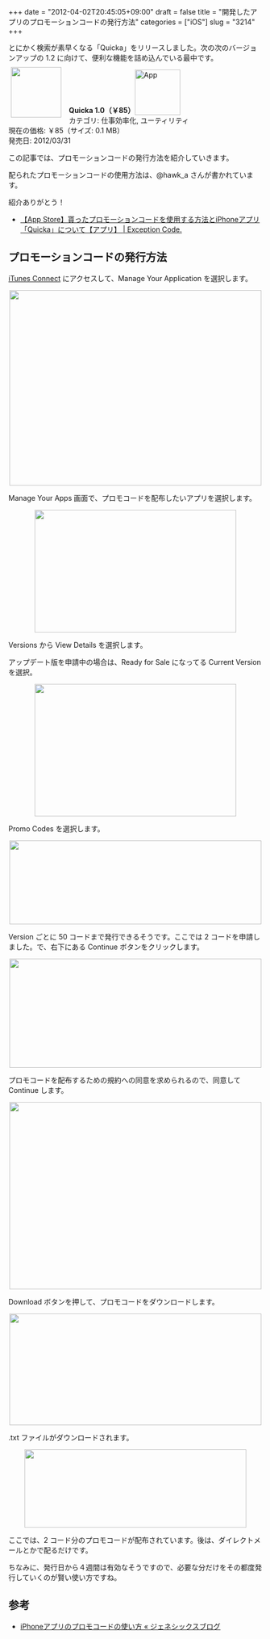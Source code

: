 +++
date = "2012-04-02T20:45:05+09:00"
draft = false
title = "開発したアプリのプロモーションコードの発行方法"
categories = ["iOS"]
slug = "3214"
+++

とにかく検索が素早くなる「Quicka」をリリースしました。次の次のバージョンアップの 1.2 に向けて、便利な機能を詰め込んでいる最中です。

<a href="https://itunes.apple.com/jp/app/id511606108?mt=8&uo=4&at=11l3RT" target="_blank" rel="nofollow"><img width="100" class="alignleft" align="left" src="http://a2.mzstatic.com/us/r1000/104/Purple/v4/c5/e7/f3/c5e7f362-6f60-53a8-dbe0-dbec33f240ee/ibjG3fNt4Phm08ZnZUjx0g-temp-upload.cqnwvlfj.100x100-75.png" style="margin: -5px 15px 1px 5px;"></a><strong> Quicka 1.0（￥85）</strong><a href="https://itunes.apple.com/jp/app/id511606108?mt=8&uo=4&at=11l3RT" target="_blank" rel="nofollow"><img src="/images/2012/12/viewinitunes_jp.png" style="vertical-align:bottom;" width="90" alt="App"></a><br> カテゴリ: 仕事効率化, ユーティリティ<br> 現在の価格: ￥85（サイズ: 0.1 MB）<br> 発売日: 2012/03/31<br style="clear: both;">

この記事では、プロモーションコードの発行方法を紹介していきます。

配られたプロモーションコードの使用方法は、@hawk_a さんが書かれています。

紹介ありがとう！

<ul><li><a href="http://www.hawk-a.com/exception_code/archives/232?utm_campaign=twitter&utm_medium=twitter&utm_source=twitter" target="_blank">【App Store】貰ったプロモーションコードを使用する方法とiPhoneアプリ「Quicka」について【アプリ】 | Exception Code.</a></li></ul>

<h2>プロモーションコードの発行方法</h2>

<a href="https://itunesconnect.apple.com/WebObjects/iTunesConnect.woa" target="_blank">iTunes Connect</a> にアクセスして、Manage Your Application を選択します。

<img style="display:block; margin-left:auto; margin-right:auto;" src="/images/2012/04/3214_1.png" border="0" width="500" height="387" />

Manage Your Apps 画面で、プロモコードを配布したいアプリを選択します。

<img style="display:block; margin-left:auto; margin-right:auto;" src="/images/2012/04/3214_2.png" border="0" width="400" height="243" />

Versions から View Details を選択します。

アップデート版を申請中の場合は、Ready for Sale になってる Current Version を選択。

<img style="display:block; margin-left:auto; margin-right:auto;" src="/images/2012/04/3214_3.png" border="0" width="400" height="262" />

Promo Codes を選択します。

<img style="display:block; margin-left:auto; margin-right:auto;" src="/images/2012/04/3214_4.png" border="0" width="500" height="166" />

Version ごとに 50 コードまで発行できるそうです。ここでは 2 コードを申請しました。で、右下にある Continue ボタンをクリックします。

<img style="display:block; margin-left:auto; margin-right:auto;" src="/images/2012/04/3214_5.png" border="0" width="500" height="216" />

プロモコードを配布するための規約への同意を求められるので、同意して Continue します。

<img style="display:block; margin-left:auto; margin-right:auto;" src="/images/2012/04/3214_6.png" border="0" width="500" height="371" />

Download ボタンを押して、プロモコードをダウンロードします。

<img style="display:block; margin-left:auto; margin-right:auto;" src="/images/2012/04/3214_7.png" border="0" width="500" height="221" />

.txt ファイルがダウンロードされます。

<img style="display:block; margin-left:auto; margin-right:auto;" src="/images/2012/04/3214_8.png" border="0" width="440" height="155" />

ここでは、2 コード分のプロモコードが配布されています。後は、ダイレクトメールとかで配るだけです。

ちなみに、発行日から４週間は有効なそうですので、必要な分だけをその都度発行していくのが賢い使い方ですね。

<h2>参考</h2>

<ul><li><a href="http://genesixdev.wordpress.com/2011/03/26/%E3%83%97%E3%83%AD%E3%83%A2%E3%82%B3%E3%83%BC%E3%83%89%E3%81%AE%E6%AD%A3%E3%81%97%E3%81%84%E4%BD%BF%E3%81%84%E6%96%B9/" target="_blank">iPhoneアプリのプロモコードの使い方 « ジェネシックスブログ</a></li></ul>
